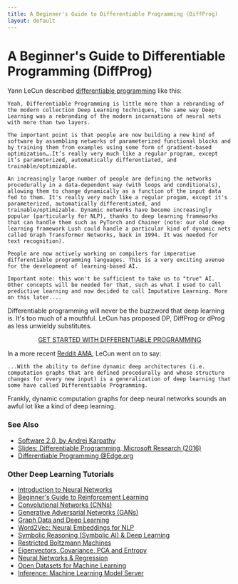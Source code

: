 ```yaml
---
title: A Beginner's Guide to Differentiable Programming (DiffProg)
layout: default
---
```


# A Beginner's Guide to Differentiable Programming (DiffProg)

Yann LeCun described [differentiable programming](https://www.facebook.com/yann.lecun/posts/10155003011462143) like this:

```
Yeah, Differentiable Programming is little more than a rebranding of the modern collection Deep Learning techniques, the same way Deep Learning was a rebranding of the modern incarnations of neural nets with more than two layers.

The important point is that people are now building a new kind of software by assembling networks of parameterized functional blocks and by training them from examples using some form of gradient-based optimization….It’s really very much like a regular program, except it’s parameterized, automatically differentiated, and trainable/optimizable.

An increasingly large number of people are defining the networks procedurally in a data-dependent way (with loops and conditionals), allowing them to change dynamically as a function of the input data fed to them. It's really very much like a regular progam, except it's parameterized, automatically differentiated, and trainable/optimizable. Dynamic networks have become increasingly popular (particularly for NLP), thanks to deep learning frameworks that can handle them such as PyTorch and Chainer (note: our old deep learning framework Lush could handle a particular kind of dynamic nets called Graph Transformer Networks, back in 1994. It was needed for text recognition).

People are now actively working on compilers for imperative differentiable programming languages. This is a very exciting avenue for the development of learning-based AI.

Important note: this won't be sufficient to take us to "true" AI. Other concepts will be needed for that, such as what I used to call predictive learning and now decided to call Imputative Learning. More on this later....
```

Differentiable programming will never be the buzzword that deep learning is. It's too much of a mouthful. LeCun has proposed DP, DiffProg or dProg as less unwieldy substitutes.

<p align="center">
<a href="https://docs.skymind.ai/docs/welcome" type="button" class="btn btn-lg btn-success" onClick="ga('send', 'event', ‘quickstart', 'click');">GET STARTED WITH DIFFERENTIABLE PROGRAMMING</a>
</p>

In a more recent [Reddit AMA](https://www.reddit.com/r/science/comments/7yegux/aaas_ama_hi_were_researchers_from_google/), LeCun went on to say:

```
...With the ability to define dynamic deep architectures (i.e. computation graphs that are defined procedurally and whose structure changes for every new input) is a generalization of deep learning that some have called Differentiable Programming.
```

Frankly, dynamic computation graphs for deep neural networks sounds an awful lot like a kind of deep learning.

### See Also

* [Software 2.0, by Andrej Karpathy](https://medium.com/@karpathy/software-2-0-a64152b37c35)
* [Slides: Differentiable Programming, Microsoft Research (2016)](http://www.cs.nuim.ie/~gunes/files/Baydin-MSR-Slides-20160201.pdf)
* [Differentiable Programming @Edge.org](https://www.edge.org/response-detail/26794)

### <a name="beginner">Other Deep Learning Tutorials</a>

* [Introduction to Neural Networks](./neuralnet-overview)
* [Beginner's Guide to Reinforcement Learning](./deepreinforcementlearning)
* [Convolutional Networks (CNNs)](./convolutionalnets)
* [Generative Adversarial Networks (GANs)](./generative-adversarial-network)
* [Graph Data and Deep Learning](./graphdata)
* [Word2Vec: Neural Embeddings for NLP](./word2vec)
* [Symbolic Reasoning (Symbolic AI) & Deep Learning](./symbolicreasoning)
* [Restricted Boltzmann Machines](./restrictedboltzmannmachine)
* [Eigenvectors, Covariance, PCA and Entropy](./eigenvector)
* [Neural Networks & Regression](./logistic-regression)
* [Open Datasets for Machine Learning](./opendata)
* [Inference: Machine Learning Model Server](./modelserver)
